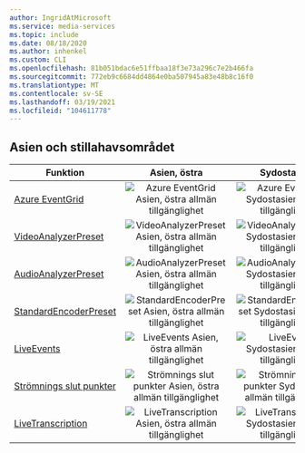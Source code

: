 ```yaml
---
author: IngridAtMicrosoft
ms.service: media-services
ms.topic: include
ms.date: 08/18/2020
ms.author: inhenkel
ms.custom: CLI
ms.openlocfilehash: 81b051bdac6e51ffbaa18f3e73a296c7e2b466fa
ms.sourcegitcommit: 772eb9c6684dd4864e0ba507945a83e48b8c16f0
ms.translationtype: MT
ms.contentlocale: sv-SE
ms.lasthandoff: 03/19/2021
ms.locfileid: "104611778"
---
```

<!--Feature availability in region-->
## <a name="asia-pacific"></a>Asien och stillahavsområdet

| Funktion| Asien, östra | Sydostasien |
| --- | :---: | :---: |
| [Azure EventGrid](../monitoring/reacting-to-media-services-events.md) | ![Azure EventGrid Asien, östra allmän tillgänglighet](../media/azure-clouds-regions/ga.svg) | ![Azure EventGrid Sydostasien allmän tillgänglighet](../media/azure-clouds-regions/ga.svg) |
| [VideoAnalyzerPreset](../analyzing-video-audio-files-concept.md) | ![ VideoAnalyzerPreset Asien, östra allmän tillgänglighet](../media/azure-clouds-regions/ga.svg) | ![VideoAnalyzerPreset Sydostasien allmän tillgänglighet](../media/azure-clouds-regions/ga.svg) |
| [AudioAnalyzerPreset](../analyzing-video-audio-files-concept.md) | ![AudioAnalyzerPreset Asien, östra allmän tillgänglighet](../media/azure-clouds-regions/ga.svg) | ![ AudioAnalyzerPreset Sydostasien allmän tillgänglighet](../media/azure-clouds-regions/ga.svg) |
| [StandardEncoderPreset](../encoding-concept.md) | ![StandardEncoderPreset Asien, östra allmän tillgänglighet](../media/azure-clouds-regions/ga.svg) | ![ StandardEncoderPreset Sydostasien allmän tillgänglighet](../media/azure-clouds-regions/ga.svg) |
| [LiveEvents](../live-streaming-overview.md) | ![LiveEvents Asien, östra allmän tillgänglighet](../media/azure-clouds-regions/ga.svg) | ![LiveEvents Sydostasien allmän tillgänglighet](../media/azure-clouds-regions/ga.svg) |
| [Strömnings slut punkter](../streaming-endpoint-concept.md) | ![Strömnings slut punkter Asien, östra allmän tillgänglighet](../media/azure-clouds-regions/ga.svg) | ![Strömnings slut punkter Sydostasien allmän tillgänglighet](../media/azure-clouds-regions/ga.svg) |
| [LiveTranscription](../live-transcription.md) | ![LiveTranscription Asien, östra allmän tillgänglighet](../media/azure-clouds-regions/ga.svg) | ![LiveTranscription Sydostasien allmän tillgänglighet](../media/azure-clouds-regions/ga.svg) |
